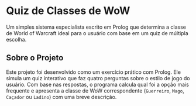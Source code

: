 # Quiz de Classes de WoW

Um simples sistema especialista escrito em Prolog que determina a classe de World of Warcraft ideal para o usuário com base em um quiz de múltipla escolha.

## Sobre o Projeto

Este projeto foi desenvolvido como um exercício prático com Prolog. Ele simula um quiz interativo que faz quatro perguntas sobre o estilo de jogo do usuário. Com base nas respostas, o programa calcula qual foi a opção mais frequente e apresenta a classe de WoW correspondente (`Guerreiro`, `Mago`, `Caçador` ou `Ladino`) com uma breve descrição.
